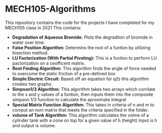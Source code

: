 # MECH105-Algorithms
This repository contains the code for the projects I have completed for my MECH105 class in 2021
This contains:
* **Degradation of Aqueous Bromide:** Plots the degradtion of bromide in water over time.
* **False Position Algorithm:** Determins the root of a funtion by utilizing bisection method.
* **LU Factorization (With Partial Pivoting):** This is a funtion to perform LU pactorization on a ceofficent matrix.
* **Root Finding Algorithm:** This algorithm finds the angle of force needed to overcome the static friction of a pre-defined box
* **Simple Electric Circuit:** Based off an equation for q(t) this algorithm creates two graphs.
* **Simpson1/3 Algorithm:** This algorithm takes two arrays which corrilate to the x and y values of a funtion, then inputs them into the composite simpson 1/3 function to calculate the aproximate integral
* **Special Matrix Function Algorithm:** This takes in criteria of n and m to comput an nxm matrix that meets the criteria specified in the folder.
* **volume of Tank Algorithm:** This algorithm calculates the volme of a cylinder tank with a cone on top for a given value of h (height)
Input is h and output is volume. 
